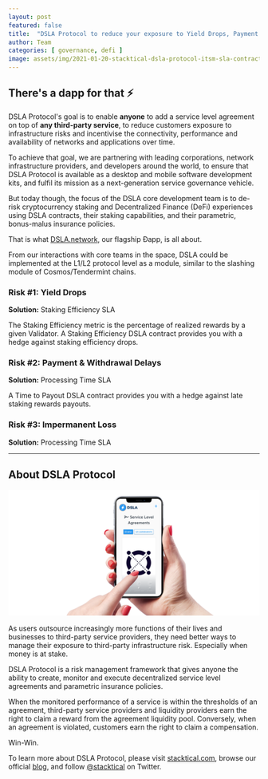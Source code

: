 ```yaml
---
layout: post
featured: false
title:  "DSLA Protocol to reduce your exposure to Yield Drops, Payment Delays, Impermanent Loss"
author: Team
categories: [ governance, defi ]
image: assets/img/2021-01-20-stacktical-dsla-protocol-itsm-sla-contract-types-fintech-legaltech-insurtech-defi.jpg
---
```


## There's a dapp for that ⚡️

DSLA Protocol's goal is to enable **anyone** to add a service level agreement on top of **any third-party service**, to reduce customers exposure to infrastructure risks and incentivise the connectivity, performance and availability of networks and applications over time.

To achieve that goal, we are partnering with leading corporations, network infrastructure providers, and developers around the world, to ensure that DSLA Protocol is available as a desktop and mobile software development kits, and fulfil its mission as a next-generation service governance vehicle.

But today though, the focus of the DSLA core development team is to de-risk cryptocurrency staking and Decentralized Finance (DeFi) experiences using DSLA contracts, their staking capabilities, and their parametric, bonus-malus insurance policies.

That is what [DSLA.network](https://dsla.network), our flagship Ðapp, is all about.

From our interactions with core teams in the space, DSLA could be implemented at the L1/L2 protocol level as a module, similar to the slashing module of Cosmos/Tendermint chains.

### Risk #1: Yield Drops

**Solution:** Staking Efficiency SLA

The Staking Efficiency metric is the percentage of realized rewards by a given Validator. A Staking Efficiency DSLA contract provides you with a hedge against staking efficiency drops.

### Risk #2: Payment & Withdrawal Delays

**Solution:** Processing Time SLA

A Time to Payout DSLA contract provides you with a hedge against late staking rewards payouts.

### Risk #3: Impermanent Loss

**Solution:** Processing Time SLA

___

## About DSLA Protocol
![DSLA Protocol, Elrond Edition](/assets/img/dsla-network_square-hand-shot-social_elrond.png)

As users outsource increasingly more functions of their lives and businesses to third-party service providers, they need better ways to manage their exposure to third-party infrastructure risk. Especially when money is at stake.

DSLA Protocol is a risk management framework that gives anyone the ability to create, monitor and execute decentralized service level agreements and parametric insurance policies.

When the monitored performance of a service is within the thresholds of an agreement, third-party service providers and liquidity providers earn the right to claim a reward from the agreement liquidity pool. Conversely, when an agreement is violated, customers earn the right to claim a compensation. 

Win-Win.

To learn more about DSLA Protocol, please visit [stacktical.com](https://stacktical.com), browse our official [blog](https://blog.stacktical.com), and follow [@stacktical](https://twitter.com/Stacktical) on Twitter.

